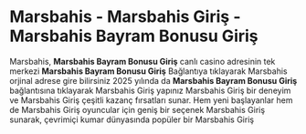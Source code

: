 # Marsbahis - Marsbahis Giriş - Marsbahis Bayram Bonusu Giriş
Marsbahis, **Marsbahis Bayram Bonusu Giriş** canlı casino adresinin tek merkezi **Marsbahis Bayram Bonusu Giriş** 
Bağlantıya tıklayarak Marsbahis orjinal adrese gire bilirsiniz 
2025 yılında da **Marsbahis Bayram Bonusu Giriş** bağlantısına tıklayarak Marsbahis Giriş
yapınız Marsbahis Giriş bir deneyim ve Marsbahis Giriş  çeşitli kazanç fırsatları sunar. Hem yeni başlayanlar hem de Marsbahis Giriş  oyuncular için geniş bir seçenek Marsbahis Giriş  sunarak, çevrimiçi kumar dünyasında popüler bir Marsbahis Giriş
